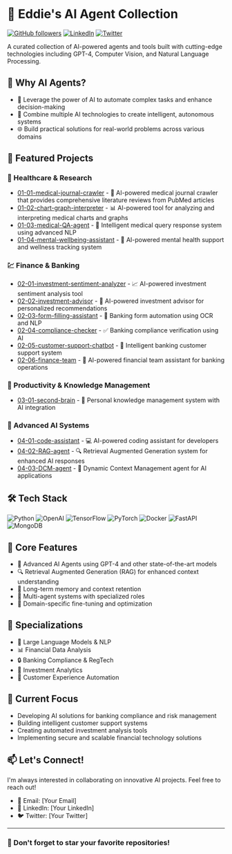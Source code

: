 # 🤖 Eddie's AI Agent Collection

[![GitHub followers](https://img.shields.io/github/followers/eddiepiper?style=social)](https://github.com/eddiepiper)
[![LinkedIn](https://img.shields.io/badge/-LinkedIn-blue?style=flat&logo=Linkedin&logoColor=white)](Your_LinkedIn_URL)
[![Twitter](https://img.shields.io/badge/-Twitter-1DA1F2?style=flat&logo=Twitter&logoColor=white)](Your_Twitter_URL)

A curated collection of AI-powered agents and tools built with cutting-edge technologies including GPT-4, Computer Vision, and Natural Language Processing.

## 🤔 Why AI Agents?

* 🧠 Leverage the power of AI to automate complex tasks and enhance decision-making
* 🔄 Combine multiple AI technologies to create intelligent, autonomous systems
* 🌐 Build practical solutions for real-world problems across various domains

## 📂 Featured Projects

### 🏥 Healthcare & Research

* [01-01-medical-journal-crawler](https://github.com/eddiepiper/01-01-medical-journal-crawler) - 🤖 AI-powered medical journal crawler that provides comprehensive literature reviews from PubMed articles
* [01-02-chart-graph-interpreter](https://github.com/eddiepiper/01-02-chart-graph-interpreter) - 📊 AI-powered tool for analyzing and interpreting medical charts and graphs
* [01-03-medical-QA-agent](https://github.com/eddiepiper/01-03-medical-QA-agent) - 💊 Intelligent medical query response system using advanced NLP
* [01-04-mental-wellbeing-assistant](https://github.com/eddiepiper/01-04-mental-wellbeing-assistant) - 🧠 AI-powered mental health support and wellness tracking system

### 💹 Finance & Banking

* [02-01-investment-sentiment-analyzer](https://github.com/eddiepiper/02-01-investment-sentiment-analyzer) - 📈 AI-powered investment sentiment analysis tool
* [02-02-investment-advisor](https://github.com/eddiepiper/02-02-investment-advisor) - 💼 AI-powered investment advisor for personalized recommendations
* [02-03-form-filling-assistant](https://github.com/eddiepiper/02-03-form-filling-assistant) - 📝 Banking form automation using OCR and NLP
* [02-04-compliance-checker](https://github.com/eddiepiper/02-04-compliance-checker) - ✅ Banking compliance verification using AI
* [02-05-customer-support-chatbot](https://github.com/eddiepiper/02-05-customer-support-chatbot) - 🤖 Intelligent banking customer support system
* [02-06-finance-team](https://github.com/eddiepiper/02-06-finance-team) - 👥 AI-powered financial team assistant for banking operations

### 🧠 Productivity & Knowledge Management

* [03-01-second-brain](https://github.com/eddiepiper/03-01-second-brain) - 🧠 Personal knowledge management system with AI integration

### 🤖 Advanced AI Systems

* [04-01-code-assistant](https://github.com/eddiepiper/04-01-code-assistant) - 💻 AI-powered coding assistant for developers
* [04-02-RAG-agent](https://github.com/eddiepiper/04-02-RAG-agent) - 🔍 Retrieval Augmented Generation system for enhanced AI responses
* [04-03-DCM-agent](https://github.com/eddiepiper/04-03-DCM-agent) - 🤖 Dynamic Context Management agent for AI applications

## 🛠️ Tech Stack

![Python](https://img.shields.io/badge/-Python-3776AB?style=flat&logo=Python&logoColor=white)
![OpenAI](https://img.shields.io/badge/-OpenAI-412991?style=flat&logo=openai&logoColor=white)
![TensorFlow](https://img.shields.io/badge/-TensorFlow-FF6F00?style=flat&logo=tensorflow&logoColor=white)
![PyTorch](https://img.shields.io/badge/-PyTorch-EE4C2C?style=flat&logo=pytorch&logoColor=white)
![Docker](https://img.shields.io/badge/-Docker-2496ED?style=flat&logo=docker&logoColor=white)
![FastAPI](https://img.shields.io/badge/-FastAPI-009688?style=flat&logo=fastapi&logoColor=white)
![MongoDB](https://img.shields.io/badge/-MongoDB-47A248?style=flat&logo=mongodb&logoColor=white)

## 🌟 Core Features

* 🤖 Advanced AI Agents using GPT-4 and other state-of-the-art models
* 🔍 Retrieval Augmented Generation (RAG) for enhanced context understanding
* 🧠 Long-term memory and context retention
* 🔄 Multi-agent systems with specialized roles
* 🎯 Domain-specific fine-tuning and optimization

## 🎯 Specializations

* 🤖 Large Language Models & NLP
* 📊 Financial Data Analysis
* 🔒 Banking Compliance & RegTech
* 💼 Investment Analytics
* 🤝 Customer Experience Automation

## 🌟 Current Focus

* Developing AI solutions for banking compliance and risk management
* Building intelligent customer support systems
* Creating automated investment analysis tools
* Implementing secure and scalable financial technology solutions

## 📫 Let's Connect!

I'm always interested in collaborating on innovative AI projects. Feel free to reach out!

* 📧 Email: [Your Email]
* 💼 LinkedIn: [Your LinkedIn]
* 🐦 Twitter: [Your Twitter]

---

### 🌟 Don't forget to star your favorite repositories! 